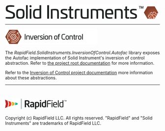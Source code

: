 <!--
Copyright (c) RapidField LLC. Licensed under the MIT License. See LICENSE.txt in the project root for license information.
-->

![Solid Instruments logo](../../SolidInstruments.Logo.Color.Transparent.500w.png)
- - -

![Inversion of Control label](../RapidField.SolidInstruments.InversionOfControl/Label.InversionOfControl.300w.png)

The *RapidField.SolidInstruments.InversionOfControl.Autofac* library exposes the Autofac implementation of Solid Instrument's inversion of control abstraction. Refer to [the project root documentation](../../README.md) for more information.

Refer to the [Inversion of Control project documentation](../RapidField.SolidInstruments.InversionOfControl/README.md) more information about these abstractions.

- - -
<br />

![RapidField logo](../../RapidField.Logo.Color.Black.Transparent.200w.png)
<br /><br />
Copyright (c) RapidField LLC. All rights reserved. "RapidField" and "Solid Instruments" are trademarks of RapidField LLC.